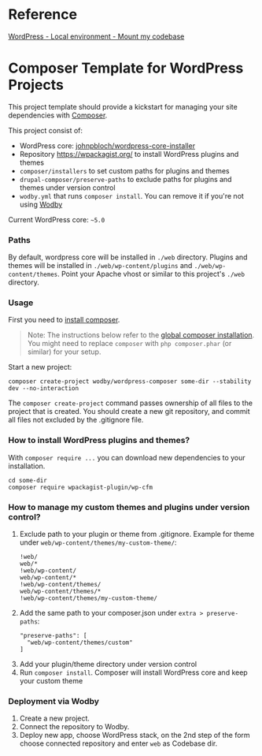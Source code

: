 # Reference
[WordPress - Local environment - Mount my codebase](https://wodby.com/docs/1.0/stacks/wordpress/local/#mount-my-codebase)

# Composer Template for WordPress Projects

This project template should provide a kickstart for managing your site dependencies with [Composer](https://getcomposer.org/).

This project consist of:

* WordPress core: [johnpbloch/wordpress-core-installer](https://github.com/johnpbloch/wordpress-core-installer)
* Repository https://wpackagist.org/ to install WordPress plugins and themes
* `composer/installers` to set custom paths for plugins and themes
* `drupal-composer/preserve-paths` to exclude paths for plugins and themes under version control 
* `wodby.yml` that runs `composer install`. You can remove it if you're not using [Wodby](https://wodby.com)

Current WordPress core: `~5.0`

### Paths

By default, wordpress core will be installed in `./web` directory. Plugins and themes will be installed in `./web/wp-content/plugins` and `./web/wp-content/themes`. Point your Apache vhost or similar to this project's `./web` directory.

### Usage

First you need to [install composer](https://getcomposer.org/doc/00-intro.md#installation-linux-unix-osx).

> Note: The instructions below refer to the [global composer installation](https://getcomposer.org/doc/00-intro.md#globally). You might need to replace `composer` with `php composer.phar` (or similar) for your setup.

Start a new project:

```
composer create-project wodby/wordpress-composer some-dir --stability dev --no-interaction
```

The `composer create-project` command passes ownership of all files to the project that is created. You should create a new git repository, and commit all files not excluded by the .gitignore file.

### How to install WordPress plugins and themes?

With `composer require ...` you can download new dependencies to your installation.

```
cd some-dir
composer require wpackagist-plugin/wp-cfm
```

### How to manage my custom themes and plugins under version control?

1. Exclude path to your plugin or theme from .gitignore. Example for theme under `web/wp-content/themes/my-custom-theme/`:
    ```
    !web/
    web/*
    !web/wp-content/
    web/wp-content/*
    !web/wp-content/themes/
    web/wp-content/themes/*
    !web/wp-content/themes/my-custom-theme/
    ``` 
2. Add the same path to your composer.json under `extra > preserve-paths`: 
    ```
    "preserve-paths": [
      "web/wp-content/themes/custom"
    ]
    ```
3. Add your plugin/theme directory under version control
4. Run `composer install`. Composer will install WordPress core and keep your custom theme

### Deployment via Wodby

1. Create a new project. 
2. Connect the repository to Wodby.
3. Deploy new app, choose WordPress stack, on the 2nd step of the form choose connected repository and enter `web` as Codebase dir.
